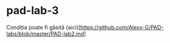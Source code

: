 # pad-lab-3
Condiția poate fi găsită (aici)[https://github.com/Alexx-G/PAD-labs/blob/master/PAD-lab2.md]